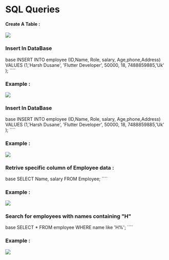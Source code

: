<h1>SQL Queries</h1>
<div>
  <p>
  <h4>Create A Table :</h4>
  <img src="https://github.com/user-attachments/assets/a0838a63-4a87-4a5a-b031-7b962bc04638">
  <h3> Insert In DataBase</h3>
  base
    INSERT INTO employee (ID,Name, Role, salary, Age,phone,Address)
    VALUES (1,'Harsh Dusane', 'Flutter Developer', 50000, 18, 7488859885,'Uk' );
  ````
    <h3>Example :</h3>
  <img src="https://github.com/user-attachments/assets/9bc24ff8-f83b-4075-a447-f7ea01510813">
  <h3> Insert In DataBase</h3>
  base
    INSERT INTO employee (ID,Name, Role, salary, Age,phone,Address)
    VALUES (1,'Harsh Dusane', 'Flutter Developer', 50000, 18, 7488859885,'Uk' );
  ````
    <h3>Example :</h3>
  <img src="https://github.com/user-attachments/assets/9bc24ff8-f83b-4075-a447-f7ea01510813">
    <h3>Retrive specific column of Employee data : </h3>
    base
    SELECT Name, salary FROM Employee;
    ````
  <h3>Example :</h3>
  <img src =" https://github.com/user-attachments/assets/8140e92b-77c6-4f8b-99eb-0ef47483a4c7">
   <h3>Search for employees with names containing "H" </h3>
    base
                  SELECT * FROM employee WHERE name like 'H%';
    ````
  <h3>Example :</h3>
  <img src =" https://github.com/user-attachments/assets/dc957501-3944-4d7d-9e4f-b94ae6964846 ">
  

  
  
    
  
    
  </p>
</div>

